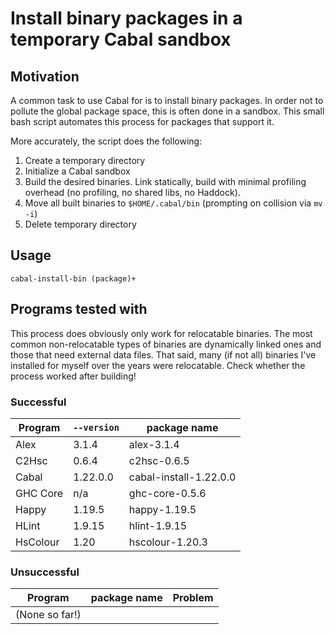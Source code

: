 Install binary packages in a temporary Cabal sandbox
====================================================



Motivation
----------

A common task to use Cabal for is to install binary packages. In order not to
pollute the global package space, this is often done in a sandbox. This small
bash script automates this process for packages that support it.

More accurately, the script does the following:

1. Create a temporary directory
2. Initialize a Cabal sandbox
3. Build the desired binaries. Link statically, build with minimal profiling
   overhead (no profiling, no shared libs, no Haddock).
4. Move all built binaries to `$HOME/.cabal/bin` (prompting on collision
   via `mv -i`)
5. Delete temporary directory

Usage
-----

`cabal-install-bin (package)+`



Programs tested with
--------------------

This process does obviously only work for relocatable binaries. The most common
non-relocatable types of binaries are dynamically linked ones and those that
need external data files. That said, many (if not all) binaries I've installed
for myself over the years were relocatable. Check whether the process worked
after building!

### Successful

Program   | `--version` | package name
----------|-------------|-------------
Alex      | 3.1.4       | alex-3.1.4
C2Hsc     | 0.6.4       | c2hsc-0.6.5
Cabal     | 1.22.0.0    | cabal-install-1.22.0.0
GHC Core  | n/a         | ghc-core-0.5.6
Happy     | 1.19.5      | happy-1.19.5
HLint     | 1.9.15      | hlint-1.9.15
HsColour  | 1.20        | hscolour-1.20.3

### Unsuccessful

Program   | package name | Problem
----------|--------------|-----------------------------------------------------
(None so far!) | |